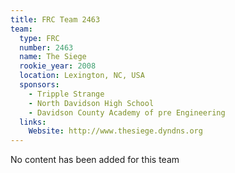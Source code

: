 ```yaml
---
title: FRC Team 2463
team:
  type: FRC
  number: 2463
  name: The Siege
  rookie_year: 2008
  location: Lexington, NC, USA
  sponsors:
    - Tripple Strange
    - North Davidson High School
    - Davidson County Academy of pre Engineering
  links:
    Website: http://www.thesiege.dyndns.org
---
```

No content has been added for this team